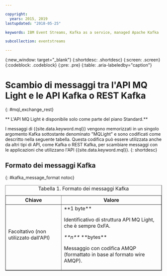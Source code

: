 ```yaml
---

copyright:
  years: 2015, 2019
lastupdated: "2018-05-25"

keywords: IBM Event Streams, Kafka as a service, managed Apache Kafka

subcollection: eventstreams

---
```


{:new_window: target="_blank"}
{:shortdesc: .shortdesc}
{:screen: .screen}
{:codeblock: .codeblock}
{:pre: .pre}
{:table: .aria-labeledby="caption"}

<!-- 15/11/18: info moved to eventstreams075.md, moved because of doc app changes -->
# Scambio di messaggi tra l'API MQ Light e le API Kafka o REST Kafka
{: #mql_exchange_rest}

** L'API MQ Light è disponibile solo come parte del piano Standard.**
<br/>

I messaggi di {{site.data.keyword.mql}} vengono memorizzati in un singolo argomento Kafka sottostante denominato "MQLight" e sono codificati come descritto nella seguente tabella. Questa codifica può essere utilizzata anche da altri tipi di API, come Kafka o REST Kafka, per scambiare messaggi con le applicazioni che utilizzano
l'API {{site.data.keyword.mql}}.
{: shortdesc}

## Formato dei messaggi Kafka
{: #kafka_message_format notoc}

<table border='1'>
<caption>Tabella 1. Formato dei messaggi Kafka</caption>
  <tr>
    <th> Chiave </th>
    <th> Valore </th>
  </tr>
  <tr>
    <td> Facoltativo (non utilizzato dall'API)
	<p></p>
	</td>
    <td>**1 byte**
	<p>		     Identificativo di struttura API MQ Light, che è sempre 0xFA.</p>
    <p><var class="keyword varname">**n**</var> **bytes**</p>
    <p>		    Messaggio con codifica AMQP (formattato in base al formato wire AMQP). </p></td>
  </tr>
</table>


